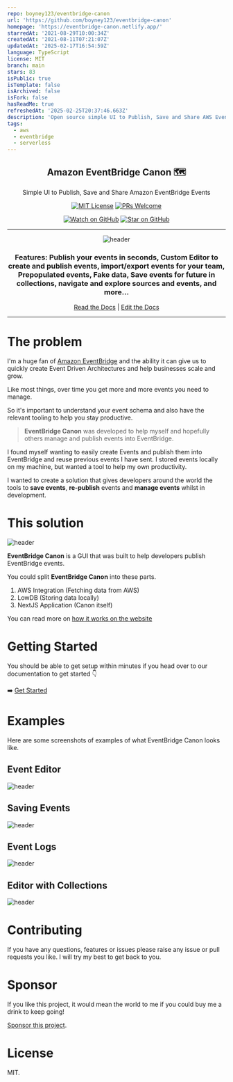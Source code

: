 ```yaml
---
repo: boyney123/eventbridge-canon
url: 'https://github.com/boyney123/eventbridge-canon'
homepage: 'https://eventbridge-canon.netlify.app/'
starredAt: '2021-08-29T10:00:34Z'
createdAt: '2021-08-11T07:21:07Z'
updatedAt: '2025-02-17T16:54:59Z'
language: TypeScript
license: MIT
branch: main
stars: 83
isPublic: true
isTemplate: false
isArchived: false
isFork: false
hasReadMe: true
refreshedAt: '2025-02-25T20:37:46.663Z'
description: 'Open source simple UI to Publish, Save and Share AWS EventBridge Events'
tags:
  - aws
  - eventbridge
  - serverless
---
```


<div align="center">

<h2>Amazon EventBridge Canon 🗺</h2>
<p>Simple UI to Publish, Save and Share Amazon EventBridge Events</>

[![MIT License][license-badge]][license]
[![PRs Welcome][prs-badge]][prs]

[![Watch on GitHub][github-watch-badge]][github-watch]
[![Star on GitHub][github-star-badge]][github-star]

<hr />

<img alt="header" src="./images/full-app-screenshot.png" />

  <h3>Features: Publish your events in seconds, Custom Editor to create and publish events, import/export events for your team, Prepopulated events, Fake data, Save events for future in collections, navigate and explore sources and events, and more...</h3>

[Read the Docs](https://eventbridge-canon.netlify.app/) | [Edit the Docs](https://github.com/boyney123/eventbridge-canon-docs)

</div>

<hr/>

# The problem

I'm a huge fan of [Amazon EventBridge](https://aws.amazon.com/eventbridge/) and the ability it can give us to quickly create Event Driven Architectures and help businesses scale and grow.

Like most things, over time you get more and more events you need to manage.

So it's important to understand your event schema and also have the relevant tooling to help you stay productive.

> **EventBridge Canon** was developed to help myself and hopefully others manage and publish events into EventBridge.

I found myself wanting to easily create Events and publish them into EventBridge and reuse previous events I have sent. I stored events locally on my machine, but wanted a tool to help my own productivity.

I wanted to create a solution that gives developers around the world the tools to **save events**, **re-publish** events and **manage events** whilst in development.

# This solution

<img alt="header" src="./images/architecture.png" />

**EventBridge Canon** is a GUI that was built to help developers publish EventBridge events.

You could split **EventBridge Canon** into these parts.

1. AWS Integration (Fetching data from AWS)
2. LowDB (Storing data locally)
3. NextJS Application (Canon itself)

You can read more on [how it works on the website](https://eventbridge-canon.netlify.app/docs/how-it-works)

# Getting Started

You should be able to get setup within minutes if you head over to our documentation to get started 👇

➡️ [Get Started](https://eventbridge-canon.netlify.app/)

# Examples

Here are some screenshots of examples of what EventBridge Canon looks like.

## Event Editor

<img alt="header" src="./images/editor.png" />

## Saving Events

<img alt="header" src="./images/custom-event.png" />

## Event Logs

<img alt="header" src="./images/logs.png" />

## Editor with Collections

<img alt="header" src="./images/editor-and-collections.png" />

# Contributing

If you have any questions, features or issues please raise any issue or pull requests you like. I will try my best to get back to you.

[license-badge]: https://img.shields.io/github/license/boyney123/eventbridge-canon.svg?color=yellow
[license]: https://github.com/boyney123/eventbridge-canon/blob/main/LICENCE
[prs-badge]: https://img.shields.io/badge/PRs-welcome-brightgreen.svg?style=flat-square
[prs]: http://makeapullrequest.com
[github-watch-badge]: https://img.shields.io/github/watchers/boyney123/eventbridge-canon.svg?style=social
[github-watch]: https://github.com/boyney123/eventbridge-canon/watchers
[github-star-badge]: https://img.shields.io/github/stars/boyney123/eventbridge-canon.svg?style=social
[github-star]: https://github.com/boyney123/eventbridge-canon/stargazers

# Sponsor

If you like this project, it would mean the world to me if you could buy me a drink to keep going!

[Sponsor this project](https://github.com/sponsors/boyney123).

# License

MIT.
